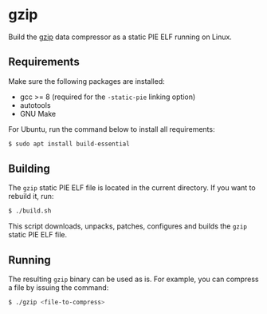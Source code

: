 # gzip 

Build the [gzip](https://www.gnu.org/software/gzip/) data compressor as a static PIE ELF running on Linux.

## Requirements

Make sure the following packages are installed:
* gcc >= 8 (required for the `-static-pie` linking option)
* autotools
* GNU Make

For Ubuntu, run the command below to install all requirements:

```bash
$ sudo apt install build-essential
```

## Building

The `gzip` static PIE ELF file is located in the current directory.
If you want to rebuild it, run:

```bash
$ ./build.sh
```

This script downloads, unpacks, patches, configures and builds the `gzip` static PIE ELF file.

## Running

The resulting `gzip` binary can be used as is.
For example, you can compress a file by issuing the command:

```bash
$ ./gzip <file-to-compress>
```
